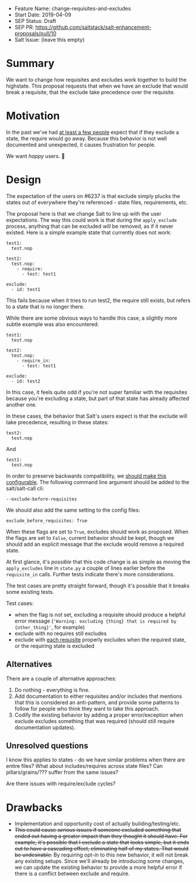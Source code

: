 - Feature Name: change-requisites-and-excludes
- Start Date: 2019-04-09
- SEP Status: Draft
- SEP PR: https://github.com/saltstack/salt-enhancement-proposals/pull/10
- Salt Issue: (leave this empty)


# Summary
[summary]: #summary

We want to change how requisites and excludes work together to build the
highstate. This proposal requests that when we have an exclude that would break
a requisite, that the exclude take precedence over the requisite.

# Motivation
[motivation]: #motivation

In the past we've had [at least a few
people](https://github.com/saltstack/salt/issues/6237) expect that if they
exclude a state, the require would go away. Because this behavior is not well
documented and unexpected, it causes frustration for people.

We want *happy* users. :slightly_smiling_face:

# Design
[design]: #detailed-design

The expectation of the users on #6237 is that exclude simply plucks the states
out of everywhere they're referenced - state files, requirements, etc.

The proposal here is that we change Salt to line up with the user expectations.
The way this could work is that during the `apply_exclude` process, anything
that can be excluded will be removed, as if it never existed. Here is a simple
example state that currently does not work:

    test1:
      test.nop

    test2:
      test.nop:
        - require:
          - test: test1

    exclude:
      - id: test1

This fails because when it tries to run test2, the require still exists, but
refers to a state that is no longer there.

While there are some obvious ways to handle this case, a slightly more subtle
example was also encountered:

    test1:
      test.nop

    test2:
      test.nop:
        - require_in:
          - test: test1

    exclude:
      - id: test2

In this case, it feels quite odd if you're not super familiar with the
requisites because you're excluding a state, but part of that state has already
affected another one.

In these cases, the behavior that Salt's users expect is that the exclude will
take precedence, resulting in these states:

    test2:
      test.nop

And

    test1:
      test.nop

In order to preserve backwards compatibility, we [should make this
configurable][1]. The following command line argument should be added to the
salt/salt-call cli:

    --exclude-before-requisites

We should also add the same setting to the config files:

    exclude_before_requisites: True

When these flags are set to `True`, excludes should work as proposed. When the
flags are set to `False`, current behavior should be kept, though we should add
an explicit message that the exclude would remove a required state.

At first glance, it's *possible* that this code change is as simple as moving
the `apply_excludes` line in `state.py` a couple of lines earlier before the
`requisite_in` calls. Further tests indicate there's more considerations.

The test cases are pretty straight forward, though it's possible that it breaks
some existing tests.

Test cases:

- when the flag is not set, excluding a requisite should produce a helpful
  error message (`'Warning: excluding {thing} that is required by
  {other_thing}'`, for example)
- exclude with no requires still excludes
- exclude with [each
  requisite][2]
  properly excludes when the required state, or the requiring state is excluded

## Alternatives
[alternatives]: #alternatives

There are a couple of alternative approaches:

1. Do nothing - everything is fine.
2. Add documentation to either requisites and/or includes that mentions that
   this is considered an anti-pattern, and provide some patterns to follow for
   people who think they want to take this approach.
3. Codify the existing behavior by adding a proper error/exception when exclude
   excludes something that was required (should still require documentation
   updates).

## Unresolved questions
[unresolved]: #unresolved-questions

I know this applies to states - do we have similar problems when there are
entire files? What about includes/requires across state files? Can
pillars/grains/??? suffer from the same issues?

Are there issues with require/exclude cycles?

# Drawbacks
[drawbacks]: #drawbacks

- Implementation and opportunity cost of actually building/testing/etc.
- <strike>This could cause *serious* issues if someone excluded something that
  ended out having a greater impact than they thought it should have. For
  example, it's possible that I exclude a state that looks simple, but it ends
  out to have a cascading effect, eliminating half of my states. That would be
  undesirable.</strike> By requiring opt-in to this new behavior, it will not
  break any existing setups. Since we'll already be introducing some changes,
  we can update the existing behavior to provide a more helpful error if there
  is a conflict between exclude and require.


[1]: https://github.com/saltstack/salt/pull/51183#issuecomment-454646418
[2]: https://docs.saltstack.com/en/latest/ref/states/requisites.html#direct-requisite-and-requisite-in-types
